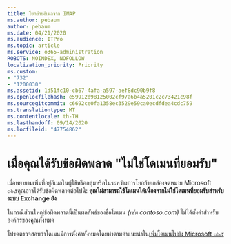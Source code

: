 ```yaml
---
title: โยกย้ายอีเมลจาก IMAP
ms.author: pebaum
author: pebaum
ms.date: 04/21/2020
ms.audience: ITPro
ms.topic: article
ms.service: o365-administration
ROBOTS: NOINDEX, NOFOLLOW
localization_priority: Priority
ms.custom:
- "732"
- "1200030"
ms.assetid: 1d51fc10-cb67-4afa-a597-aef8dc90b9f8
ms.openlocfilehash: e59912d98125002cf97a6b4a5201c2c73421c98f
ms.sourcegitcommit: c6692ce0fa1358ec3529e59ca0ecdfdea4cdc759
ms.translationtype: MT
ms.contentlocale: th-TH
ms.lasthandoff: 09/14/2020
ms.locfileid: "47754862"
---
```

# <a name="when-you-get-a-not-an-accepted-domain-error"></a>เมื่อคุณได้รับข้อผิดพลาด "ไม่ใช่โดเมนที่ยอมรับ"

เมื่อพยายามเพิ่มที่อยู่อีเมลในผู้ใช้หรือกลุ่มหรือในระหว่างการโยกย้ายกล่องจดหมาย Microsoft ๓๖๕คุณอาจได้รับข้อผิดพลาดต่อไปนี้: **คุณไม่สามารถใช้โดเมนได้เนื่องจากไม่ใช่โดเมนที่ยอมรับสำหรับระบบ Exchange ยัง**
  
ในกรณีส่วนใหญ่ข้อผิดพลาดนี้เป็นผลลัพธ์ของชื่อโดเมน *(เช่น contoso.com)*  ไม่ได้ตั้งค่าสำหรับองค์กรของคุณทั้งหมด
  
โปรดตรวจสอบว่าโดเมนมีการตั้งค่าทั้งหมดโดยทำตามคำแนะนำใน[เพิ่มโดเมนไปยัง Microsoft ๓๖๕](https://docs.microsoft.com/microsoft-365/admin/setup/add-domain)
  